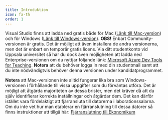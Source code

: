 ```yaml
---
title: Introduktion
icon: fa-th
order: 1
---
```


Visual Studio finns att ladda ned gratis både för Mac ([Länk till Mac-version](https://visualstudio.microsoft.com/vs/mac/)) och för Windows ([Länk till Windows-version](https://visualstudio.microsoft.com/vs/)). **OBS!** Enbart Community-versionen är gratis. Det är möjligt att även installera de andra versionerna, men det är enbart en temporär gratis licens. Via ditt studentkonto vid Uppsala universitet så har du dock även möjligheten att ladda ned Enterprise-versionen om du nyttjar följande länk: [Microsoft Azure Dev Tools for Teaching](https://azureforeducation.microsoft.com/devtools). **Notera** att du behöver logga in med din studentmail samt att du inte nödvändigtvis behöver denna versionen under kandidatprogrammet.

**Notera** att Mac-versionen inte alltid fungerar lika bra som Windows-versionen i förhållande till vissa uppgifter som du förväntas utföra. Det är möjligt att åtgärda majoriteten av dessa brister, men det kräver då att du själv identifierar korrekta inställningar och åtgärdar dem. Det kan därför istället vara fördelaktigt att fjärransluta till datorerna i laborationssalarna. Om du inte vet hur man etablerar en fjärranslutning till dessa datorer så finns instruktioner att tillgå här: [Fjärranslutning till Ekonomikum](https://www.ekonomikum.uu.se/besok-ekonomikum/reception-och-service/fjarrskrivbord-ekonomikum/)
